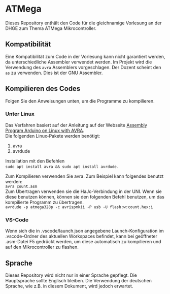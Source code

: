 # ATMega
Dieses Repository enthält den Code für die gleichnamige Vorlesung an der DHGE zum Thema ATMega Mikrocontroller.

## Kompatibilität
Eine Kompatibilität zum Code in der Vorlesung kann nicht garantiert werden, da unterschiedliche Assembler verwendet werden. 
Im Projekt wird die Verwendung des `avra` Assemblers vorgeschlagen. Der Dozent scheint den `as` zu verwenden. Dies ist der GNU Assembler.

## Kompilieren des Codes

Folgen Sie den Anweisungen unten, um die Programme zu kompilieren. 

### Unter Linux
Das Verfahren basiert auf der Anleitung auf der Webseite [Assembly Program Arduino on Linux with AVRA](https://www.hackster.io/patrick-fitzgerald2/assembly-program-arduino-on-linux-with-avra-2ee3a6).  
Die folgenden Linux-Pakete werden benötigt:
1. avra
2. avrdude  

Installation mit den Befehlen    
`sudo apt install avra && sudo apt install avrdude`.  

Zum Kompilieren verwenden Sie avra. Zum Beispiel kann folgendes benutzt werden:  
`avra count.asm`  
Zum Übertragen verwenden sie die HaJo-Verbindung in der UNI. Wenn sie diese benutzen können, können sie den folgenden Befehl benutzen, um das kompilierte Programm zu übertragen.    
`avrdude -p atmega328p -c avrispmkii -P usb -U flash:w:count.hex:i`  

### VS-Code
Wenn sich die in .vscode/launch.json angegebene Launch-Konfiguration im .vscode-Ordner des aktuellen Workspaces befindet, kann bei geöffneter .asm-Datei F5 gedrückt werden, um diese automatisch zu kompilieren und auf den Mikrocontroller zu flashen.

## Sprache
Dieses Repository wird nicht nur in einer Sprache gepflegt. Die Hauptsprache sollte Englisch bleiben. Die Verwendung der deutschen Sprache, wie z.B. in diesem Dokument, wird jedoch erwartet.
